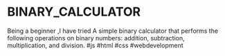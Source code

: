 # BINARY_CALCULATOR
Being a beginner ,I have tried A simple binary calculator that performs the following operations on binary numbers: addition, subtraction, multiplication, and division. #js  #html #css #webdevelopment
